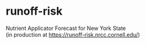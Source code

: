 # runoff-risk
Nutrient Applicator Forecast for New York State\
(in production at https://runoff-risk.nrcc.cornell.edu/)
